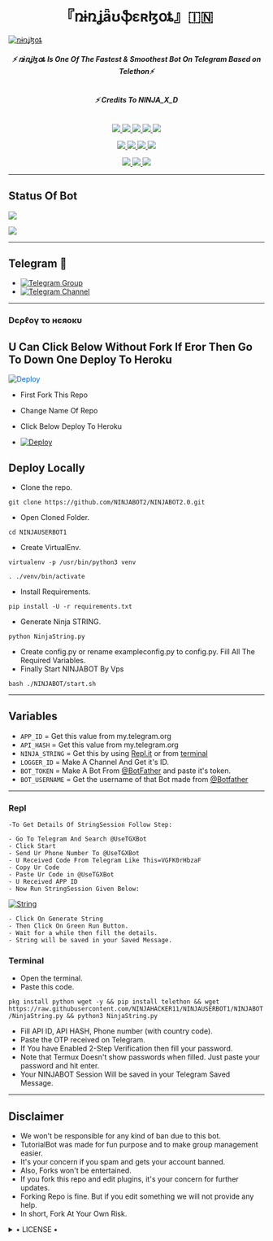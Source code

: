 <h1 align="center">
<b> 『ռɨռʝǟʊֆɛʀɮօȶ』🇮🇳 </b>
</h1>

[![ռɨռʝɮօȶ](https://te.legra.ph/file/1fef0a4acf69bfb85c511.jpg)](https://github.com/NINJABOT2/NINJABOT2.0)

<h6 align="center">
  <b>⚡ ռɨռʝɮօȶ Is One Of The Fastest & Smoothest Bot On Telegram Based on Telethon⚡</b>
</h6>

<h6 align="center">
  <b>⚡ Credits To NINJA_X_D </b>
</h6>

<p align="center">
<a href="https://github.com/NINJABOT2/NINJABOT2.0" alt="GitHub closed issues"> <img src="https://img.shields.io/github/issues-closed-raw/NINJHACKER11/NINJAUSERBOT?style=flat&logo=github&color=success" /> </a>
<a href="https://github.com/NINJABOT2/NINJABOT2.0/graphs/contributors" alt="GitHub contributors"> <img src="https://img.shields.io/github/contributors/NINJHACKER11/NINJAUSERBOT?style=flat&logo=github" /> </a>
<a href="https://github.com/NINJABOT2/NINJABOT2.0/network/members" alt="GitHub forks"> <img src="https://img.shields.io/github/forks/NINJHACKER11/NINJAUSERBOT?label=Forks&logo=github" /> </a>
<a href="https://github.com/NINJABOT2/NINJABOT2.0" alt="GitHub closed pull requests"> <img src="https://img.shields.io/github/issues-pr-closed-raw/NINJHACKER11/NINJAUSERBOT?color=success" /> </a>
<a href="https://github.com/NINJABOT2/NINJABOT2.0" alt="GitHub issues"> <img src="https://img.shields.io/github/issues-raw/NINJHACKER11/NINJAUSERBOT?style=flat&logo=github&color=yellow" /> </a>
</p>
<p align="center">
<a href="https://www.python.org/" alt="made-with-python"> <img src="https://img.shields.io/badge/Made%20with-Python-1f425f.svg?style=flat&logo=python&color=blue" /> </a>
<a href="https://github.com/NINJABOT2/NINJABOT2.0" alt="Docker!"> <img src="https://aleen42.github.io/badges/src/docker.svg" /> </a>
<a href="https://github.com/NINJABOT2/NINJABOT2.0" alt="GitHub repo size"> <img src="https://img.shields.io/github/repo-size/NINJHACKER11/NINJAUSERBOT" /> </a>
<a href="https://github.com/NINJABOT2/NINJABOT2.0/blob/master/LICENSE" alt="GPLv3 license"> <img src="https://img.shields.io/badge/License-GPLv3-blue.svg" /> </a>
</p>
<p align="center">
<a href="https://t.me/officialninjauserbot" alt="Telegram!"> <img src="https://aleen42.github.io/badges/src/telegram.svg" /> </a>
<a href="https://github.com/NINJABOT2/NINJABOT2.0/graphs/commit-activity" alt="Maintenance"> <img src="https://img.shields.io/badge/Maintained%3F-yes-green.svg" /> </a>
<a href="https://makeapullrequest.com" alt="PRs Welcome"> <img src="https://img.shields.io/badge/PRs-welcome-brightgreen.svg?style=flat-square" /> </a>
</p>

------
## Status Of Bot 

<p align="left">
    <a href="https://github.com/NINJABOT2/NINJABOT2.0/network/members"><img src="https://img.shields.io/github/forks/NINJHACKER11/NINJAUSERBOT?label=Forks&logoColor=Black&style=social"></a><p align="left"><a href="https://github.com/NINJABOT2/NINJABOT2.0/stargazers"><img src="https://img.shields.io/github/stars/NINJHACKER11/NINJAUSERBOT?logoColor=Blue&style=social"></a><p align="left"><a href="https://github.com/NINJABOT2/NINJABOT2.0"></a><p align="left"><a href="https://github.com/NINJABOT2/NINJABOT2.0?"></a>

------
## Telegram 🏪
- [![Telegram Group](https://img.shields.io/badge/Telegram-Group-brightgreen)](https://t.me/Ninjauserbot_op)
- [![Telegram Channel](https://img.shields.io/badge/Telegram-Channel-brightgreen)](https://t.me/officialninjabotsupport)


------------
<h3> Dєρℓογ το нєяοκυ </h3>

## U Can Click Below Without Fork If Eror Then Go To Down One Deploy To Heroku

<a href="https://heroku.com/deploy/" rel="nofollow" style="background-color: initial; box-sizing: border-box; color: #0366d6; text-decoration-line: none;"><img alt="Deploy" data-canonical-src="https://www.herokucdn.com/deploy/button.svg" src="https://camo.githubusercontent.com/83b0e95b38892b49184e07ad572c94c8038323fb/68747470733a2f2f7777772e6865726f6b7563646e2e636f6d2f6465706c6f792f627574746f6e2e737667" style="border-style: none; box-sizing: initial; max-width: 100%;" /></a></div>
</a>

- First Fork This Repo

- Change Name Of Repo

- Click Below Deploy To Heroku


- [![Deploy](https://te.legra.ph/file/a4fbe1b0f09505faaef7d.png)](https://heroku.com/deploy/)

## Deploy Locally

- Clone the repo. 

`git clone https://github.com/NINJABOT2/NINJABOT2.0.git`
- Open Cloned Folder.

`cd NINJAUSERBOT1`
- Create VirtualEnv.

`virtualenv -p /usr/bin/python3 venv`

`. ./venv/bin/activate`
- Install Requirements.

`pip install -U -r requirements.txt`
- Generate Ninja STRING.

`python NinjaString.py`
- Create config.py or rename exampleconfig.py to config.py. Fill All The Required Variables.
- Finally Start NINJABOT By Vps

`bash ./NINJABOT/start.sh`

---------

## Variables

- `APP_ID`  =  Get this value from my.telegram.org
- `API_HASH`  =  Get this value from my.telegram.org
- `NINJA_STRING`  =  Get this by using [Repl.it](#Repl) or from [terminal](#Terminal)
- `LOGGER_ID`  =  Make A Channel And Get it's ID.
- `BOT_TOKEN`  =  Make A Bot From [@BotFather](https://t.me/botfather) and paste it's token.
- `BOT_USERNAME`  =  Get the username of that Bot made from [@Botfather](https://t.me/botfather)

------
### Repl


    -To Get Details Of StringSession Follow Step: 

    - Go To Telegram And Search @UseTGXBot
    - Click Start
    - Send Ur Phone Number To @UseTGXBot
    - U Received Code From Telegram Like This=VGFK0rHbzaF
    - Copy Ur Code
    - Paste Ur Code in @UseTGXBot
    - U Received APP ID
    - Now Run StringSession Given Below:
   

[![String](https://te.legra.ph/file/2b94e5add96e8f73bb33b.jpg)](https://replit.com/@DARKDEVIL10/ninjauserbot#main.py) 

    - Click On Generate String
    - Then Click On Green Run Button.
    - Wait for a while then fill the details.
    - String will be saved in your Saved Message.


### Terminal
- Open the terminal.
- Paste this code.

`pkg install python wget -y && pip install telethon && wget https://raw.githubusercontent.com/NINJAHACKER11/NINJAUSERBOT1/NINJABOT/NinjaString.py && python3 NinjaString.py`
- Fill API ID, API HASH, Phone number (with country code).
- Paste the OTP received on Telegram.
- If You have Enabled 2-Step Verification then fill your password.
- Note that Termux Doesn't show passwords when filled. Just paste your password and hit enter.
- Your NINJABOT Session Will be saved in your Telegram Saved Message.


------
## Disclaimer
- We won't be responsible for any kind of ban due to this bot.
- TutorialBot was made for fun purpose and to make group management easier.
- It's your concern if you spam and gets your account banned.
- Also, Forks won't be entertained.
- If you fork this repo and edit plugins, it's your concern for further updates.
- Forking Repo is fine. But if you edit something we will not provide any help.
- In short, Fork At Your Own Risk.

<details>

  <summary> • LICENSE • </summary>

![](https://www.gnu.org/graphics/gplv3-or-later.png)

NINJAHACKER11

Poject [ռɨռʝɮօȶ](https://github.com/NINJABOT2/NINJABOT2.0) is free software: you can redistribute it and/or modify

it under the terms of the GNU General Public License as published by

the Free Software Foundation, either version 3 of the License, or

(at your option) any later version.

This program is distributed in the hope that it will be useful,

but WITHOUT ANY WARRANTY; without even the implied warranty of

MERCHANTABILITY or FITNESS FOR A PARTICULAR PURPOSE.  See the

GNU General Public License for more details.

You should have received a copy of the GNU General Public License

along with this program. If not, see <https://www.gnu.org/licenses/>.

</details>
